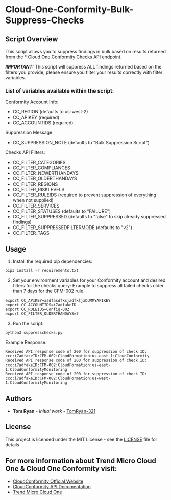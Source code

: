 # Cloud-One-Conformity-Bulk-Suppress-Checks
## Script Overview

This script allows you to suppress findings in bulk based on results returned from the * [Cloud One Conformity Checks API](https://github.com/cloudconformity/documentation-api/blob/master/Checks.md) endpoint.

***IMPORTANT:***
This script will suppress ALL findings returned based on the filters you provide, please ensure you filter your results correctly with filter variables.

### List of variables available within the script:
Conformity Account Info:
- CC_REGION (defaults to us-west-2)
- CC_APIKEY (required)
- CC_ACCOUNTIDS (required)

Suppression Message:
- CC_SUPPRESSION_NOTE (defaults to "Bulk Suppression Script")

Checks API Filters:
- CC_FILTER_CATEGORIES
- CC_FILTER_COMPLIANCES
- CC_FILTER_NEWERTHANDAYS
- CC_FILTER_OLDERTHANDAYS
- CC_FILTER_REGIONS
- CC_FILTER_RISKLEVELS
- CC_FILTER_RULEIDS (required to prevent suppression of everything when not supplied)
- CC_FILTER_SERVICES
- CC_FILTER_STATUSES (defaults to "FAILURE")
- CC_FILTER_SUPPRESSED (defaults to "false" to skip already suppressed findings)
- CC_FILTER_SUPPRESSEDFILTERMODE (defaults to "v2")
- CC_FILTER_TAGS 

## Usage

1. Install the required pip dependencies:
```
pip3 install -r requirements.txt
```
2. Set your environment variables for your Conformity account and desired filters for the checks query:
Example to suppress all failed checks older than 7 days for the CFM-002 rule.
```
export CC_APIKEY=asdfasdfksjadfkljaDUMMYAPIKEY
export CC_ACCOUNTIDS=i7adfakeID
export CC_RULEIDS=Config-002
export CC_FILTER_OLDERTHANDAYS=7
```

3. Run the script:
```
python3 suppresschecks.py
```

Example Response:
```
Received API response code of 200 for suppression of check ID: ccc:i7adfakeID:CFM-002:CloudFormation:us-east-1:CloudConformity
Received API response code of 200 for suppression of check ID: ccc:i7adfakeID:CFM-002:CloudFormation:us-east-1:CloudConformityMonitoring
Received API response code of 200 for suppression of check ID: ccc:i7adfakeID:CFM-002:CloudFormation:us-west-1:CloudConformityMonitoring
```


## Authors

* **Tom Ryan** - *Initial work* - [TomRyan-321](https://github.com/TomRyan-321)

## License

This project is licensed under the MIT License - see the [LICENSE](LICENSE) file for details

## For more information about Trend Micro Cloud One & Cloud One Conformity visit:

* [CloudConformity Official Website](https://www.cloudconformity.com)
* [CloudConformity API Documentation](https://github.com/cloudconformity/documentation-api)
* [Trend Micro Cloud One](https://www.trendmicro.com/en_au/business/products/hybrid-cloud.html)

